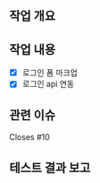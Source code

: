 ## 작업 개요

<!-- 어떤 작업을 했는지 간단히 작성해주세요 -->

## 작업 내용

- [x] 로그인 폼 마크업
- [x] 로그인 api 연동

## 관련 이슈

Closes #10

## 테스트 결과 보고

<!-- 테스트 결과나 내용 기입 -->
